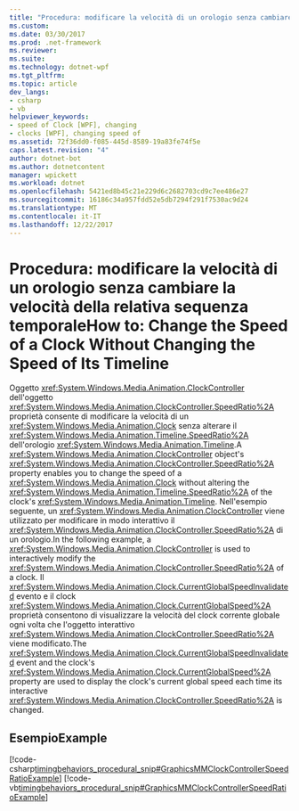 ```yaml
---
title: "Procedura: modificare la velocità di un orologio senza cambiare la velocità della relativa sequenza temporale"
ms.custom: 
ms.date: 03/30/2017
ms.prod: .net-framework
ms.reviewer: 
ms.suite: 
ms.technology: dotnet-wpf
ms.tgt_pltfrm: 
ms.topic: article
dev_langs:
- csharp
- vb
helpviewer_keywords:
- speed of Clock [WPF], changing
- clocks [WPF], changing speed of
ms.assetid: 72f36dd0-f085-445d-8589-19a83fe74f5e
caps.latest.revision: "4"
author: dotnet-bot
ms.author: dotnetcontent
manager: wpickett
ms.workload: dotnet
ms.openlocfilehash: 5421ed8b45c21e229d6c2682703cd9c7ee486e27
ms.sourcegitcommit: 16186c34a957fdd52e5db7294f291f7530ac9d24
ms.translationtype: MT
ms.contentlocale: it-IT
ms.lasthandoff: 12/22/2017
---
```

# <a name="how-to-change-the-speed-of-a-clock-without-changing-the-speed-of-its-timeline"></a><span data-ttu-id="f4d2b-102">Procedura: modificare la velocità di un orologio senza cambiare la velocità della relativa sequenza temporale</span><span class="sxs-lookup"><span data-stu-id="f4d2b-102">How to: Change the Speed of a Clock Without Changing the Speed of Its Timeline</span></span>
<span data-ttu-id="f4d2b-103">Oggetto <xref:System.Windows.Media.Animation.ClockController> dell'oggetto <xref:System.Windows.Media.Animation.ClockController.SpeedRatio%2A> proprietà consente di modificare la velocità di un <xref:System.Windows.Media.Animation.Clock> senza alterare il <xref:System.Windows.Media.Animation.Timeline.SpeedRatio%2A> dell'orologio <xref:System.Windows.Media.Animation.Timeline>.</span><span class="sxs-lookup"><span data-stu-id="f4d2b-103">A <xref:System.Windows.Media.Animation.ClockController> object's <xref:System.Windows.Media.Animation.ClockController.SpeedRatio%2A> property enables you to change the speed of a <xref:System.Windows.Media.Animation.Clock> without altering the <xref:System.Windows.Media.Animation.Timeline.SpeedRatio%2A> of the clock's <xref:System.Windows.Media.Animation.Timeline>.</span></span> <span data-ttu-id="f4d2b-104">Nell'esempio seguente, un <xref:System.Windows.Media.Animation.ClockController> viene utilizzato per modificare in modo interattivo il <xref:System.Windows.Media.Animation.ClockController.SpeedRatio%2A> di un orologio.</span><span class="sxs-lookup"><span data-stu-id="f4d2b-104">In the following example, a <xref:System.Windows.Media.Animation.ClockController> is used to interactively modify the <xref:System.Windows.Media.Animation.ClockController.SpeedRatio%2A> of a clock.</span></span> <span data-ttu-id="f4d2b-105">Il <xref:System.Windows.Media.Animation.Clock.CurrentGlobalSpeedInvalidated> evento e il clock <xref:System.Windows.Media.Animation.Clock.CurrentGlobalSpeed%2A> proprietà consentono di visualizzare la velocità del clock corrente globale ogni volta che l'oggetto interattivo <xref:System.Windows.Media.Animation.ClockController.SpeedRatio%2A> viene modificato.</span><span class="sxs-lookup"><span data-stu-id="f4d2b-105">The <xref:System.Windows.Media.Animation.Clock.CurrentGlobalSpeedInvalidated> event and the clock's <xref:System.Windows.Media.Animation.Clock.CurrentGlobalSpeed%2A> property are used to display the clock's current global speed each time its interactive <xref:System.Windows.Media.Animation.ClockController.SpeedRatio%2A> is changed.</span></span>  
  
## <a name="example"></a><span data-ttu-id="f4d2b-106">Esempio</span><span class="sxs-lookup"><span data-stu-id="f4d2b-106">Example</span></span>  
 [!code-csharp[timingbehaviors_procedural_snip#GraphicsMMClockControllerSpeedRatioExample](../../../../samples/snippets/csharp/VS_Snippets_Wpf/timingbehaviors_procedural_snip/CSharp/ClockControllerSpeedRatioExample.cs#graphicsmmclockcontrollerspeedratioexample)]
 [!code-vb[timingbehaviors_procedural_snip#GraphicsMMClockControllerSpeedRatioExample](../../../../samples/snippets/visualbasic/VS_Snippets_Wpf/timingbehaviors_procedural_snip/visualbasic/clockcontrollerspeedratioexample.vb#graphicsmmclockcontrollerspeedratioexample)]
